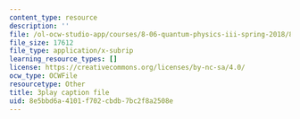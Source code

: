 ```yaml
---
content_type: resource
description: ''
file: /ol-ocw-studio-app/courses/8-06-quantum-physics-iii-spring-2018/8e5bbd6a4101f702cbdb7bc2f8a2508e_tl7q_VZ3eIQ.srt
file_size: 17612
file_type: application/x-subrip
learning_resource_types: []
license: https://creativecommons.org/licenses/by-nc-sa/4.0/
ocw_type: OCWFile
resourcetype: Other
title: 3play caption file
uid: 8e5bbd6a-4101-f702-cbdb-7bc2f8a2508e
---
```

